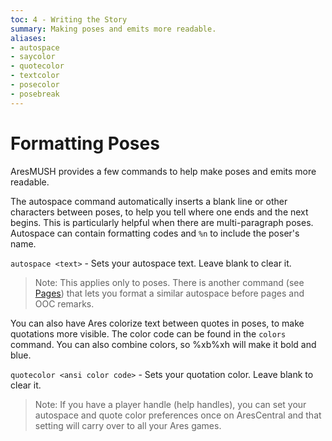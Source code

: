 ```yaml
---
toc: 4 - Writing the Story
summary: Making poses and emits more readable.
aliases:
- autospace
- saycolor
- quotecolor
- textcolor
- posecolor
- posebreak
---
```

# Formatting Poses

AresMUSH provides a few commands to help make poses and emits more readable.

The autospace command automatically inserts a blank line or other characters between poses, to help you tell where one ends and the next begins.  This is particularly helpful when there are multi-paragraph poses.  Autospace can contain formatting codes and `%n` to include the poser's name.

`autospace <text>` - Sets your autospace text.  Leave blank to clear it.
  
> Note: This applies only to poses.  There is another command (see [Pages](/help/page)) that lets you format a similar autospace before pages and OOC remarks.

You can also have Ares colorize text between quotes in poses, to make quotations more visible.  The color code can be found in the `colors` command.  You can also combine colors, so \%xb\%xh will make it bold and blue.

`quotecolor <ansi color code>` - Sets your quotation color.  Leave blank to clear it.

> Note: If you have a player handle (help handles), you can set your autospace and quote color preferences once on AresCentral and that setting will carry over to all your Ares games.
